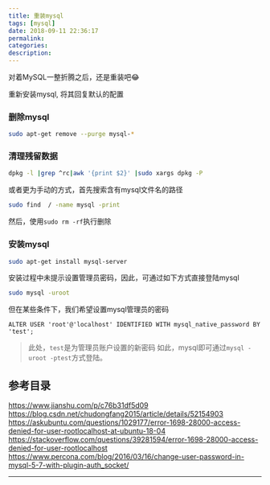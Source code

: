 ```yaml
---
title: 重装mysql
tags: [mysql]
date: 2018-09-11 22:36:17
permalink:
categories:
description:
---
```

<p class="description">对着MySQL一整折腾之后，还是重装吧😂</p>

<!-- more -->

重新安装mysql, 将其回复默认的配置

### 删除mysql

```bash
sudo apt-get remove --purge mysql-*
```

### 清理残留数据

```bash
dpkg -l |grep ^rc|awk '{print $2}' |sudo xargs dpkg -P
```

或者更为手动的方式，首先搜索含有mysql文件名的路径

```bash
sudo find  / -name mysql -print
```

然后，使用`sudo rm -rf`执行删除

### 安装mysql

```bash
sudo apt-get install mysql-server
```

安装过程中未提示设置管理员密码，因此，可通过如下方式直接登陆mysql

```bash
sudo mysql -uroot
```

但在某些条件下，我们希望设置mysql管理员的密码

```mysql
ALTER USER 'root'@'localhost' IDENTIFIED WITH mysql_native_password BY 'test'; 
```

> 此处，`test`是为管理员账户设置的新密码
> 如此，mysql即可通过`mysql -uroot -ptest`方式登陆。

## 参考目录

https://www.jianshu.com/p/c76b31df5d09
https://blog.csdn.net/chudongfang2015/article/details/52154903
https://askubuntu.com/questions/1029177/error-1698-28000-access-denied-for-user-rootlocalhost-at-ubuntu-18-04
https://stackoverflow.com/questions/39281594/error-1698-28000-access-denied-for-user-rootlocalhost
https://www.percona.com/blog/2016/03/16/change-user-password-in-mysql-5-7-with-plugin-auth_socket/

<hr />